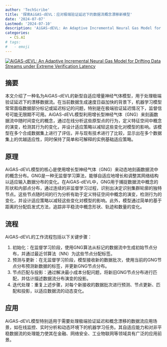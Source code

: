 ```yaml
---
author: 'TechScribe'
title: '探索AiGAS-dEVL：应对极端验证延迟下的数据流概念漂移新模型'
date: '2024-07-07'
Lastmod: '2024-07-10'
description: 'AiGAS-dEVL: An Adaptive Incremental Neural Gas Model for Drifting Data Streams under Extreme Verification Latency'
categories:
  - CS.AI
# tags:
#   - emoji
---
```


[![AiGAS-dEVL: An Adaptive Incremental Neural Gas Model for Drifting Data Streams under Extreme Verification Latency](https://arxiv-research-1301205113.cos.ap-guangzhou.myqcloud.com/images/2407.05379v1.pdf_0.jpg)](https://arxiv.org/abs/2407.05379v1)

## 摘要

本文介绍了一种名为AiGAS-dEVL的新型自适应增量神经气体模型，用于处理极端验证延迟下的漂移数据流。在当前数据生成速度日益加快的背景下，机器学习模型常常面临数据部分标记或延迟标记的问题，特别是在极端验证延迟情况下，监督信号可能无限期不可用。AiGAS-dEVL模型利用增长型神经气体（GNG）来刻画数据流中随时间变化的概念，通过在线分析这些原型点的行为，定义特征空间中概念的演变，检测其行为的变化，并设计适应策略以减轻这些变化对模型的影响。该模型在多个合成数据集上进行了评估，并与现有技术进行了比较，显示出在多个数据集上的优越适应性，同时保持了简单和可解释的实例基础适应策略。<!--more-->

## 原理

AiGAS-dEVL模型的核心是使用增长型神经气体（GNG）来动态地刻画数据流中的概念分布。GNG是一种无监督学习算法，能够自适应地增长和调整其网络结构以适应输入数据分布的变化。在AiGAS-dEVL中，GNG用于捕捉数据流中概念的形状和内部点分布，通过连续的非监督学习过程，识别出决定识别集群轮廓的独特节点。这些节点随时间的行为分析有助于定义特征空间中概念的演变，检测行为的变化，并设计适应策略以减轻这些变化对模型的影响。此外，模型通过简单的基于距离的分配启发式方法，追踪非平稳流中概念形状、轨迹和数量的变化。

## 流程

AiGAS-dEVL的工作流程包括以下关键步骤：
1. 初始化：在监督学习阶段，使用GNG算法从标记的数据流中生成初始节点分布，并通过最近邻算法（NN）为这些节点分配标签。
2. 预测与更新：在无监督学习阶段，模型接收新的数据批次，使用当前的GNG节点分布预测新数据的标签，并更新GNG节点分布。
3. 节点匹配与投影：通过解决最小成本分配问题，将新旧GNG节点分布进行匹配，并估计描述数据流分布演变的投影。
4. 迭代处理：重复上述步骤，对每个新接收的数据批次进行预测、节点更新、匹配和投影，以适应数据流的动态变化。

## 应用

AiGAS-dEVL模型特别适用于需要处理极端验证延迟和概念漂移的数据流应用场景，如在线监控、实时分析和动态环境下的机器学习任务。其自适应能力和对非平稳数据流的处理能力使其在金融、网络安全、工业物联网等领域具有广泛的应用前景。